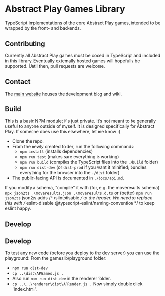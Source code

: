 # Abstract Play Games Library

TypeScript implementations of the core Abstract Play games, intended to be wrapped by the front- and backends.

## Contributing

Currently all Abstract Play games must be coded in TypeScript and included in this library. Eventually externally hosted games will hopefully be supported. Until then, pull requests are welcome.

## Contact

The [main website](https://www.abstractplay.com) houses the development blog and wiki.

## Build

This is a basic NPM module; it's just private. It's not meant to be generally useful to anyone outside of myself. It is designed specifically for Abstract Play. If someone does use this elsewhere, let me know :)

- Clone the repo.
- From the newly created folder, run the following commands:
  - `npm install` (installs dependencies)
  - `npm run test` (makes sure everything is working)
  - `npm run build` (compiles the TypeScript files into the `./build` folder)
  - `npm run dist-dev` (or `dist-prod` if you want it minified; bundles everything for the browser into the `./dist` folder)
- The public-facing API is documented in `./docs/api.md`.

If you modify a schema, "compile" it with (for, e.g. the moveresults schema)
  `npx json2ts .\moveresults.json .\moveresults.d.ts`
or (better)
  `npm run json2ts`
json2ts adds 
  /* tslint:disable */ 
to the header. We need to replace this with 
  /* eslint-disable @typescript-eslint/naming-convention */
to keep eslint happy.

## Develop

## Develop

To test any new code (before you deploy to the dev server) you can use the playground:
From the gameslib\playground folder:
- `npm run dist-dev`
- `cp ..\dist\APGames.js .`
- Also run `npm run dist-dev` in the renderer folder.
- `cp ..\..\renderer\dist\APRender.js .`
Now simply double click 'index.html'.
